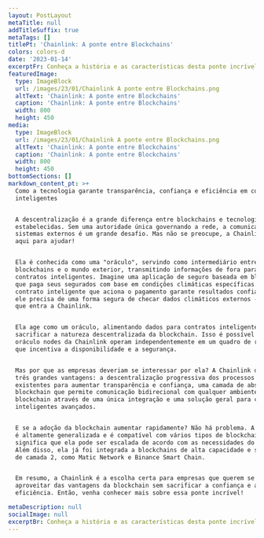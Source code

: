 ```yaml
---
layout: PostLayout
metaTitle: null
addTitleSuffix: true
metaTags: []
titlePt: 'Chainlink: A ponte entre Blockchains'
colors: colors-d
date: '2023-01-14'
excerptFr: Conheça a história e as características desta ponte incrível.
featuredImage:
  type: ImageBlock
  url: /images/23/01/Chainlink A ponte entre Blockchains.png
  altText: 'Chainlink: A ponte entre Blockchains'
  caption: 'Chainlink: A ponte entre Blockchains'
  width: 800
  height: 450
media:
  type: ImageBlock
  url: /images/23/01/Chainlink A ponte entre Blockchains.png
  altText: 'Chainlink: A ponte entre Blockchains'
  caption: 'Chainlink: A ponte entre Blockchains'
  width: 800
  height: 450
bottomSections: []
markdown_content_pt: >+
  Como a tecnologia garante transparência, confiança e eficiência em contratos
  inteligentes


  A descentralização é a grande diferença entre blockchains e tecnologias
  estabelecidas. Sem uma autoridade única governando a rede, a comunicação com
  sistemas externos é um grande desafio. Mas não se preocupe, a Chainlink está
  aqui para ajudar!


  Ela é conhecida como uma "oráculo", servindo como intermediário entre
  blockchains e o mundo exterior, transmitindo informações de fora para
  contratos inteligentes. Imagine uma aplicação de seguro baseada em blockchain
  que paga seus segurados com base em condições climáticas específicas. O
  contrato inteligente que aciona o pagamento garante resultados confiáveis, mas
  ele precisa de uma forma segura de checar dados climáticos externos - e é aí
  que entra a Chainlink.


  Ela age como um oráculo, alimentando dados para contratos inteligentes sem
  sacrificar a natureza descentralizada da blockchain. Isso é possível porque as
  oráculo nodes da Chainlink operam independentemente em um quadro de reputação
  que incentiva a disponibilidade e a segurança.


  Mas por que as empresas deveriam se interessar por ela? A Chainlink oferece
  três grandes vantagens: a descentralização progressiva dos processos
  existentes para aumentar transparência e confiança, uma camada de abstração de
  blockchain que permite comunicação bidirecional com qualquer ambiente de
  blockchain através de uma única integração e uma solução geral para contratos
  inteligentes avançados.


  E se a adoção da blockchain aumentar rapidamente? Não há problema. A Chainlink
  é altamente generalizada e é compatível com vários tipos de blockchains, o que
  significa que ela pode ser escalada de acordo com as necessidades do usuário.
  Além disso, ela já foi integrada a blockchains de alta capacidade e soluções
  de camada 2, como Matic Network e Binance Smart Chain.


  Em resumo, a Chainlink é a escolha certa para empresas que querem se
  aproveitar das vantagens da blockchain sem sacrificar a confiança e a
  eficiência. Então, venha conhecer mais sobre essa ponte incrível!

metaDescription: null
socialImage: null
excerptBr: Conheça a história e as características desta ponte incrível.
---
```

